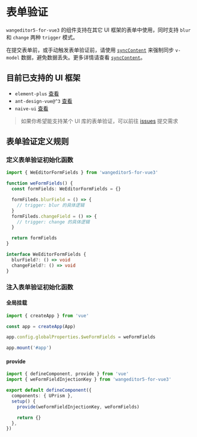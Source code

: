 # 表单验证

`wangeditor5-for-vue3` 的组件支持在其它 UI 框架的表单中使用，同时支持 `blur` 和 `change` 两种 `trigger` 模式。

在提交表单前，或手动触发表单验证前，请使用 [`syncContent`](./use-wang-editor.md#synccontent) 来强制同步 `v-model` 数据，避免数据丢失。更多详情请查看 [`syncContent`](./use-wang-editor.md#synccontent)。

## 目前已支持的 UI 框架

- `element-plus` [查看](https://github.com/clinfc/wangeditor5-for-vue3-example#表单验证)
- `ant-design-vue@^3` [查看](https://github.com/clinfc/wangeditor5-for-vue3/tree/main/example/ant_design#表单验证)
- `naive-ui` [查看](https://github.com/clinfc/wangeditor5-for-vue3/tree/main/example/naive_ui#表单验证)

> 如果你希望能支持某个 UI 库的表单验证，可以前往 [issues](https://github.com/clinfc/wangeditor5-for-vue3/issues) 提交需求

## 表单验证定义规则

### 定义表单验证初始化函数

```ts
import { WeEditorFormFields } from 'wangeditor5-for-vue3'

function weFormFields() {
  const formFields: WeEditorFormFields = {}

  formFileds.blurField = () => {
    // trigger: blur 的具体逻辑
  }
  formFileds.changeField = () => {
    // trigger: change 的具体逻辑
  }

  return formFields
}
```

```ts
interface WeEditorFormFields {
  blurField?: () => void
  changeField?: () => void
}
```

### 注入表单验证初始化函数

#### 全局挂载

```ts
import { createApp } from 'vue'

const app = createApp(App)

app.config.globalProperties.$weFormFields = weFormFields

app.mount('#app')
```

#### provide

```ts
import { defineComponent, provide } from 'vue'
import { weFormFieldInjectionKey } from 'wangeditor5-for-vue3'

export default defineComponent({
  components: { UPrism },
  setup() {
    provide(weFormFieldInjectionKey, weFormFields)

    return {}
  },
})
```
